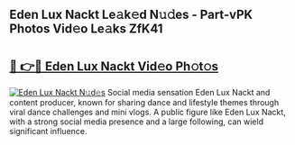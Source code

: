 ## Eden Lux Nackt Le𝚊k𝚎d N𝚞𝚍es - Part-vPK Photos Vid𝚎o Le𝚊ks ZfK41

# <h2><a href="http://fb2jcqi.evod.top/?m=Eden+Lux+Nackt">🔗 👉🔴 Eden Lux Nackt Vid𝚎o Ph𝚘t𝚘s</a></h2>

[![Eden Lux Nackt N𝚞d𝚎s](https://i.imgur.com/8V9OHl7.gif)](http://fb2jcqi.evod.top/?m=Eden+Lux+Nackt)
Social media sensation Eden Lux Nackt and content producer, known for sharing dance and lifestyle themes through viral dance challenges and mini vlogs. A public figure like Eden Lux Nackt, with a strong social media presence and a large following, can wield significant influence. 
